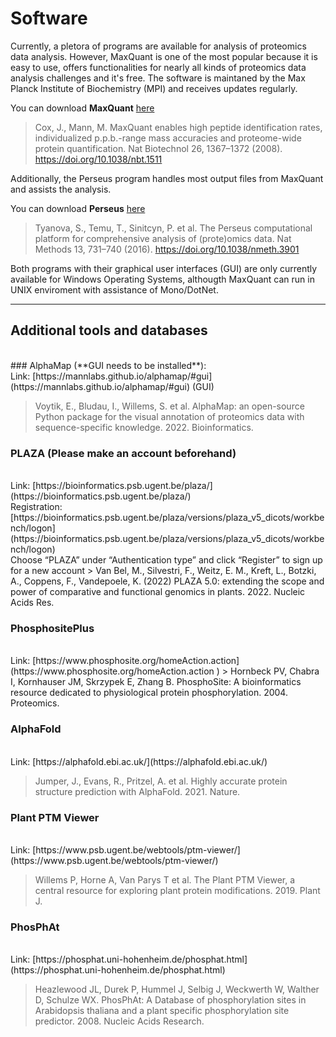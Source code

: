 # Software

Currently, a pletora of programs are available for analysis of proteomics data analysis. However, MaxQuant is one of the most popular because it is easy to use, offers functionalities for nearly all kinds of proteomics data analysis challenges and it's free. The software is maintaned by the Max Planck Institute of Biochemistry (MPI) and receives updates regularly. 

You can download **MaxQuant** [here](https://www.maxquant.org/maxquant/)

> Cox, J., Mann, M. MaxQuant enables high peptide identification rates, individualized p.p.b.-range mass accuracies and proteome-wide protein quantification. Nat Biotechnol 26, 1367–1372 (2008). https://doi.org/10.1038/nbt.1511

Additionally, the Perseus program handles most output files from MaxQuant and assists the analysis.

You can download **Perseus** [here](https://www.maxquant.org/perseus/)

> Tyanova, S., Temu, T., Sinitcyn, P. et al. The Perseus computational platform for comprehensive analysis of (prote)omics data. Nat Methods 13, 731–740 (2016). https://doi.org/10.1038/nmeth.3901

Both programs with their graphical user interfaces (GUI) are only currently available for Windows Operating Systems, althougth MaxQuant can run in UNIX enviroment with assistance of Mono/DotNet. 

------

## Additional tools and databases
<br />
### AlphaMap (**GUI needs to be installed**):
<br />
Link: [https://mannlabs.github.io/alphamap/#gui](https://mannlabs.github.io/alphamap/#gui) (GUI)

> Voytik, E., Bludau, I., Willems, S. et al. AlphaMap: an open-source Python package for the visual annotation of proteomics data with sequence-specific knowledge. 2022. Bioinformatics.

### PLAZA (**Please make an account beforehand**)
<br />
Link: [https://bioinformatics.psb.ugent.be/plaza/](https://bioinformatics.psb.ugent.be/plaza/)
<br />
Registration: [https://bioinformatics.psb.ugent.be/plaza/versions/plaza_v5_dicots/workbench/logon](https://bioinformatics.psb.ugent.be/plaza/versions/plaza_v5_dicots/workbench/logon)
<br />
Choose “PLAZA” under “Authentication type” and click “Register” to sign up for a new account
> Van Bel, M., Silvestri, F., Weitz, E. M., Kreft, L., Botzki, A., Coppens, F., Vandepoele, K. (2022) PLAZA 5.0: extending the scope and power of comparative and functional genomics in plants. 2022. Nucleic Acids Res.

### PhosphositePlus
<br />
Link: [https://www.phosphosite.org/homeAction.action](https://www.phosphosite.org/homeAction.action
)
> Hornbeck PV, Chabra I, Kornhauser JM, Skrzypek E, Zhang B. PhosphoSite: A bioinformatics resource dedicated to physiological protein phosphorylation. 2004. Proteomics.

### AlphaFold
<br />
Link: [https://alphafold.ebi.ac.uk/](https://alphafold.ebi.ac.uk/)

> Jumper, J., Evans, R., Pritzel, A. et al. Highly accurate protein structure prediction with AlphaFold. 2021. Nature.

### Plant PTM Viewer
<br />
Link: [https://www.psb.ugent.be/webtools/ptm-viewer/](https://www.psb.ugent.be/webtools/ptm-viewer/)

> Willems P, Horne A, Van Parys T et al. The Plant PTM Viewer, a central resource for exploring plant protein modifications. 2019. Plant J.
### PhosPhAt
<br />
Link: [https://phosphat.uni-hohenheim.de/phosphat.html](https://phosphat.uni-hohenheim.de/phosphat.html)

> Heazlewood JL, Durek P, Hummel J, Selbig J, Weckwerth W, Walther D, Schulze WX. PhosPhAt: A Database of phosphorylation sites in Arabidopsis thaliana and a plant specific phosphorylation site predictor. 2008. Nucleic Acids Research.

